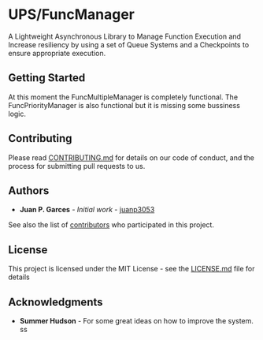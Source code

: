 # UPS/FuncManager
A Lightweight Asynchronous Library to Manage Function Execution and Increase resiliency by using a set of Queue Systems and a Checkpoints to ensure appropriate execution.

## Getting Started
At this moment the FuncMultipleManager is completely functional.
The FuncPriorityManager is also functional but it is missing some bussiness logic.

## Contributing

Please read [CONTRIBUTING.md]() for details on our code of conduct, and the process for submitting pull requests to us.

## Authors

* **Juan P. Garces** - *Initial work* - [juanp3053](https://github.com/juanp3053)

See also the list of [contributors](https://github.com/juanp3053/UPS/contributors) who participated in this project.

## License

This project is licensed under the MIT License - see the [LICENSE.md](LICENSE.md) file for details

## Acknowledgments

* **Summer Hudson** - For some great ideas on how to improve the system.
ss
